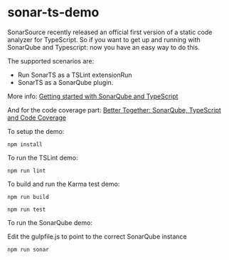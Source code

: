 # sonar-ts-demo
SonarSource recently released an official first version of a static code analyzer for TypeScript. So if you want to get up and running with SonarQube and Typescript: now you have an easy way to do this.

The supported scenarios are:
* Run SonarTS as a TSLint extensionRun 
* SonarTS as a SonarQube plugin. 

More info: [Getting started with SonarQube and TypeScript](https://yuriburger.net/2017/09/27/getting-started-with-sonarqube-and-typescript/)

And for the code coverage part: [Better Together: SonarQube, TypeScript and Code Coverage](https://yuriburger.net/2017/12/11/better-together-sonarqube-typescript-and-code-coverage/)

To setup the demo:

`npm install`

To run the TSLint demo:

`npm run lint`

To build and run the Karma test demo: 

`npm run build`

`npm run test`

To run the SonarQube demo:

Edit the gulpfile.js to point to the correct SonarQube instance

`npm run sonar` 


